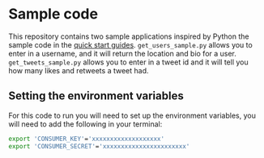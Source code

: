 # Sample code
This repository contains two sample applications inspired by Python the sample code in the [quick start guides](https://developer.twitter.com/en/docs/labs/tweets-and-users/quick-starts). `get_users_sample.py` allows you to enter in a username, and it will return the location and bio for a user. `get_tweets_sample.py` allows you to enter in a tweet id and it will tell you how many likes and retweets a tweet had.

## Setting the environment variables
For this code to run you will need to set up the environment variables, you will need to add the following in your terminal:

```bash
export 'CONSUMER_KEY'='xxxxxxxxxxxxxxxxxxx'
export 'CONSUMER_SECRET'='xxxxxxxxxxxxxxxxxxxxxxx'
```
